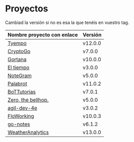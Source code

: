 # Proyectos

Cambiad la versión si no es esa la que tenéis en vuestro tag.

| Nombre proyecto con enlace                                              | Versión |
|-------------------------------------------------------------------------|---------|
| [Tyempo](https://github.com/Phyton-es-mi-typo/tyempo)                   | v12.0.0  |
| [CryptoGo](https://github.com/CriptoInfo/CryptoGo)                      | v7.0.0  |
| [Gortana](https://github.com/Pibes-GRX/Gortana)                         | v10.0.0  |
| [El tiempo](https://github.com/tddgrupo4/TDD-Grupo-4)                   | v3.0.0  |
| [NoteGram](https://github.com/NoteGramBot/NoteGram)                     | v5.0.0  |
| [Palabrot](https://github.com/ScalaBot-Team/PalaBrot)                   | v11.0.2  |
| [BoTTutorias](https://github.com/BoTTuros/BoTTutorias)                  | v7.0.1  |
|    [Zero, the bellhop.](https://github.com/monium/zero)                 | v5.0.0  |
|    [agil-dev-4e](https://github.com/Kobedinho/agil-dev-4e)              | v3.0.2  |
|   [FloWorking](https://github.com/PalomitaTeam/FloWorking)              | v10.0.3 |
|    [go-notes](https://github.com/Golang-EC/go-notes)                    | v6.1.2  |
| [WeatherAnalytics](https://github.com/crislinfrajo/WeatherAnalytics)    | v13.0.0 |
